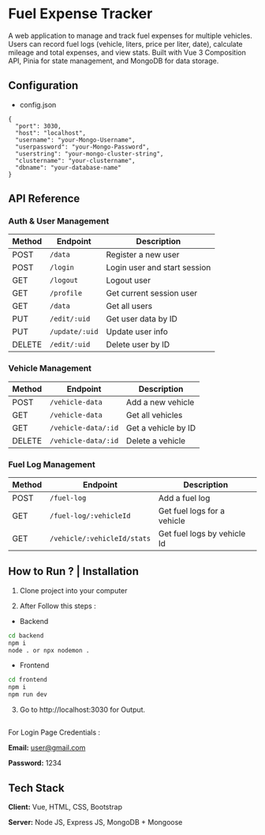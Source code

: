 # Fuel Expense Tracker





A web application to manage and track fuel expenses for multiple vehicles. Users can record fuel logs (vehicle, liters, price per liter, date), calculate mileage and total expenses, and view stats. Built with Vue 3 Composition API, Pinia for state management, and MongoDB for data storage.


## Configuration

- config.json
```
{
  "port": 3030,
  "host": "localhost",
  "username": "your-Mongo-Username",
  "userpassword": "your-Mongo-Password",
  "userstring": "your-mongo-cluster-string",
  "clustername": "your-clustername",
  "dbname": "your-database-name"
}
```

## API Reference

### Auth & User Management

| Method | Endpoint       | Description                  |
| ------ | -------------- | ---------------------------- |
| POST   | `/data`        | Register a new user          |
| POST   | `/login`       | Login user and start session |
| GET    | `/logout`      | Logout user                  |
| GET    | `/profile`     | Get current session user     |
| GET    | `/data`        | Get all users                |
| PUT    | `/edit/:uid`   | Get user data by ID          |
| PUT    | `/update/:uid` | Update user info             |
| DELETE | `/edit/:uid`   | Delete user by ID            |

### Vehicle Management

| Method | Endpoint            | Description                           |
| ------ | ------------------- | ------------------------------------- |
| POST   | `/vehicle-data`     | Add a new vehicle                     |
| GET    | `/vehicle-data`     | Get all vehicles                      |
| GET    | `/vehicle-data/:id` | Get a vehicle by ID                   |
| DELETE | `/vehicle-data/:id` | Delete a vehicle                      |


### Fuel Log Management

| Method | Endpoint                    | Description                      |
| ------ | --------------------------- | -------------------------------- |
| POST   | `/fuel-log`                 | Add a fuel log                   |
| GET    | `/fuel-log/:vehicleId`      | Get fuel logs for a vehicle      |
| GET    | `/vehicle/:vehicleId/stats` | Get fuel logs by vehicle Id|




## How to Run ? | Installation

1. Clone project into your computer 

2. After Follow this steps : 

- Backend

```bash
cd backend
npm i
node . or npx nodemon .
```

- Frontend
```bash
cd frontend
npm i
npm run dev
```
3. Go to http://localhost:3030 for Output.

##

For Login Page Credentials :  

**Email:** user@gmail.com

**Password:** 1234


## Tech Stack

**Client:** Vue, HTML, CSS, Bootstrap

**Server:** Node JS, Express JS, MongoDB + Mongoose

